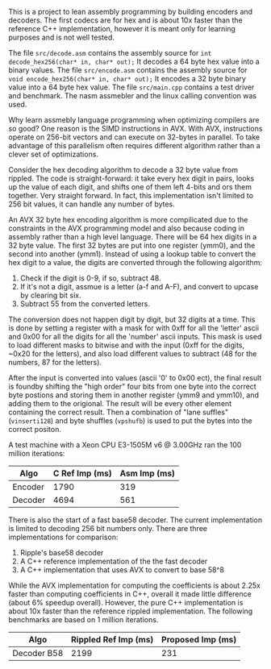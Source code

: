 This is a project to lean assembly programming by building encoders and
decoders. The first codecs are for hex and is about 10x faster than the
reference C++ implementation, however it is meant only for learning purposes and
is not well tested.

The file `src/decode.asm` contains the assembly source for `int decode_hex256(char* in, char* out);` 
It decodes a 64 byte hex value into a binary values. 
The file `src/encode.asm` contains the assembly source for `void encode_hex256(char* in, char* out);` 
It encodes a 32 byte binary value into a 64 byte hex value.
The file `src/main.cpp` contains a test driver and benchmark.
The nasm assmebler and the linux calling convention was used.

Why learn assmebly language programming when optimizing compilers are so good?
One reason is the SIMD instructions in AVX. With AVX, instructions operate on
256-bit vectors and can execute on 32-bytes in parallel. To take advantage of
this parallelism often requires different algorithm rather than a clever set of
optimizations.

Consider the hex decoding algorithm to decode a 32 byte value from rippled. The
code is straight-forward: it take every hex digit in pairs, looks up the value
of each digit, and shifts one of them left 4-bits and ors them together. Very
straight forward. In fact, this implementation isn't limited to 256 bit values,
it can handle any number of bytes.

An AVX 32 byte hex encoding algorithm is more compilicated due to the
constraints in the AVX programming model and also because coding in assembly
rather than a high level language. There will be 64 hex digits in a 32 byte
value. The first 32 bytes are put into one register (ymm0), and the second into
another (ymm1). Instead of using a lookup table to convert the hex digit to a
value, the digits are converted through the following algorithm:

1) Check if the digit is 0-9, if so, subtract 48. 
2) If it's not a digit, assmue is a letter (a-f and A-F), and convert to
   upcase by clearing bit six.
3) Subtract 55 from the converted letters.

The conversion does not happen digit by digit, but 32 digits at a time. This is
done by setting a register with a mask for with 0xff for all the 'letter' ascii
and 0x00 for all the digits for all the 'number' ascii inputs. This mask is used
to load different masks to bitwise and with the input (0xff for the digits,
~0x20 for the letters), and also load different values to subtract (48 for the
numbers, 87 for the letters).

After the input is converted into values (ascii '0' to 0x00 ect), the final
result is foundby shifting the "high order" four bits from one byte into the
correct byte postions and storing them in another register (ymm9 and ymm10), and
adding them to the origional. The result will be every other element containing
the correct result. Then a combination of "lane suffles" (`vinserti128`) and
byte shuffles (`vpshufb`) is used to put the bytes into the correct positon.

A test machine with a Xeon CPU E3-1505M v6 @ 3.00GHz ran the 100 million iterations:

| Algo    | C Ref Imp (ms) | Asm Imp (ms) |
|---------|----------------|--------------|
| Encoder | 1790           | 319          |
| Decoder | 4694           | 561          |

There is also the start of a fast base58 decoder. The current implementation is
limited to decoding 256 bit numbers only. There are three implementations for
comparison:

1) Ripple's base58 decoder
2) A C++ reference implementation of the the fast decoder
3) A C++ implementation that uses AVX to convert to base 58^8

While the AVX implementation for computing the coefficients is about 2.25x
faster than computing coefficients in C++, overall it made little difference
(about 6% speedup overall). However, the pure C++ implementation is about 10x
faster than the reference rippled implementation. The following benchmarks are
based on 1 million iterations.

| Algo        | Rippled Ref Imp (ms) | Proposed Imp (ms) |
|-------------|----------------------|-------------------|
| Decoder B58 | 2199                 | 231               |
